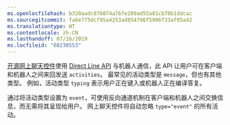 ```yaml
---
ms.openlocfilehash: b320aadc876074a76fe209ad55a81cb70b1ddcac
ms.sourcegitcommit: fa6e775dcf95a4253ad854796f5906f33af05a42
ms.translationtype: HT
ms.contentlocale: zh-CN
ms.lasthandoff: 07/16/2019
ms.locfileid: "68230553"
---
```

<a href="https://github.com/Microsoft/BotFramework-WebChat" target="_blank">开源网上聊天控件</a>使用 [Direct Line API](https://docs.botframework.com/restapi/directline3/#navtitle) 与机器人通信，此 API 让用户可在客户端和机器人之间来回发送 `activities`。 最常见的活动类型是 `message`，但也有其他类型。 例如，活动类型 `typing` 表示用户正在键入或机器人正在编译答复。 

通过将活动类型设置为 `event`，可使用反向通道机制在客户端和机器人之间交换信息，而无需将其呈现给用户。 网上聊天控件将自动忽略 `type="event"` 的所有活动。